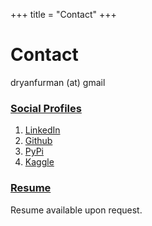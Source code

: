 +++
title = "Contact"
+++

# Contact

dryanfurman (at) gmail

### <ins>Social Profiles</ins>

1. [LinkedIn](https://www.linkedin.com/in/daniel-furman-702b02160/)
2. [Github](https://github.com/daniel-furman)
3. [PyPi](https://pypi.org/user/daniel-furman/)
4. [Kaggle](https://www.kaggle.com/dryanfurman)

### <ins>Resume</ins>

Resume available upon request. 


